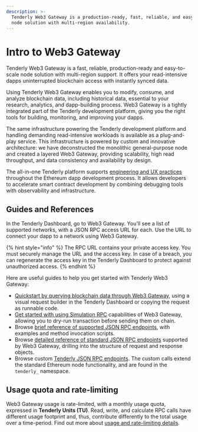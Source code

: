 ```yaml
---
description: >-
  Tenderly Web3 Gateway is a production-ready, fast, reliable, and easy-to-scale
  node solution with multi-region availability.
---
```


# Intro to Web3 Gateway

Tenderly Web3 Gateway is a fast, reliable, production-ready and easy-to-scale node solution with multi-region support. It offers your read-intensive dapps uninterrupted blockchain access with instantly synced data.&#x20;

Using Tenderly Web3 Gateway enables you to modify, consume, and analyze blockchain data, including historical data, essential to your research, analytics, and dapp-building process. Web3 Gateway is a tightly integrated part of the Tenderly development platform, giving you the right tools for building, monitoring, and improving your dapps.

The same infrastructure powering the Tenderly development platform and handling demanding read-intensive workloads is available as a plug-and-play service. This infrastructure is powered by custom and innovative architecture: we have deconstructed the monolithic general-purpose node and created a layered Web3 Gateway, providing scalability, high read throughput, and data consistency and availability by design.

The all-in-one Tenderly platform supports [engineering and UX practices](../ethereum-development-worfkflow.md) throughout the Ethereum dapp development process. It allows developers to accelerate smart contract development by combining debugging tools with observability and  infrastructure.

## Guides and References

In the Tenderly Dashboard, go to Web3 Gateway. You'll see a list of supported networks, with a JSON RPC access URL for each. Use the URL to connect your dapp to a network using Web3 Gateway.

{% hint style="info" %}
The RPC URL contains your private access key. You must securely manage the URL and the access key. In case of a breach, you can regenerate the access key in the Tenderly Dashboard to protect against unauthorized access.
{% endhint %}

Here are useful guides to help you get started with Tenderly Web3 Gateway:

* [Quickstart by querying blockchain data through Web3 Gateway](quickstart-query-blockchain.md), using a visual request builder in the Tenderly Dashboard or copying the request as runnable code.
* [Get started with using Simulation RPC](../simulations-and-forks/simulation-rpc.md) capabilities of Web3 Gateway, allowing you to dry-run transaction before sending them on chain.
* Browse [brief reference of supported JSON RPC endpoints](references/brief-json-rpc.md), with examples and method invocation scripts.
* Browse [detailed reference of standard JSON RPC endpoints](references/detailed-json-rpc.md) supported by Web3 Gateway, drilling into the structure of request and response objects.
* Browse custom [Tenderly JSON RPC endpoints](references/simulate-json-rpc.md). The custom calls extend the standard Ethereum node functionality, and are found in the `tenderly_` namespace.

## Usage quota and rate-limiting

Web3 Gateway usage is rate-limited, with a monthly usage quota, expressed in **Tenderly Units (TU)**. Read, write, and calculate RPC calls have different usage footprint and, thus, contribute differently to the total usage over a time-period. Find out more about [usage and rate-limiting details](pricing.md).
